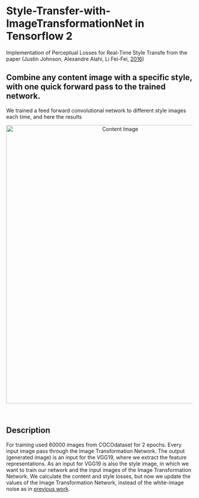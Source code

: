 # Style-Transfer-with-ImageTransformationNet in Tensorflow 2 <br />

Implementation of Perceptual Losses for Real-Time Style Transfe from the paper (Justin Johnson, Alexandre Alahi, Li Fei-Fei, [2016](https://arxiv.org/abs/1603.08155))

## Combine any content image with a specific style, with one quick forward pass to the trained network.
We trained a feed forward convolutional network to different style images each time, and here the results

<p align="center">
  <img src="https://user-images.githubusercontent.com/118340733/207288285-8f207638-4a51-4283-8011-75d5e171e93d.JPG" width="600" height="750" title="Content Image">
</p> <br />

## Description <br />

For training used 60000 images from COCOdataset for 2 epochs. 
Every input image pass through the Image Transformation Network. The output (generated image) is an input for the VGG19, where we extract the feature representations. As an input for VGG19 is also the style image, in which we want to train our network and the input images of the Image Transformation Network. We calculate the content and style losses, but now we update the values of the Image Transformation Network, instead of the white-image noise as in [previous work](https://github.com/ioankont/NeuralStyleTransfer).

